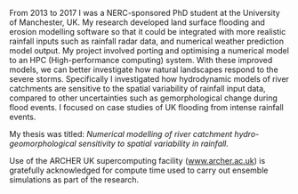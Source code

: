 From 2013 to 2017 I was a NERC-sponsored PhD student at the University of Manchester, UK. My research developed land surface flooding and erosion modelling software so that it could be integrated with more realistic rainfall inputs such as rainfall radar data, and numerical weather prediction model output. My project involved porting and optimising a numerical model to an HPC (High-performance computing) system. With these improved models, we can better investigate how natural landscapes respond to the severe storms. Specifically I investigated how hydrodynamic models of river catchments are sensitive to the spatial variability of rainfall input data, compared to other uncertainties such as gemorphological change during flood events. I focused on case studies of UK flooding from intense rainfall events. 

My thesis was titled: _Numerical modelling of river catchment hydro-geomorphological sensitivity to spatial variability in rainfall._ 

Use of the ARCHER UK supercomputing facility (www.archer.ac.uk) is gratefully acknowledged for compute time used to carry out ensemble simulations as part of the research.




